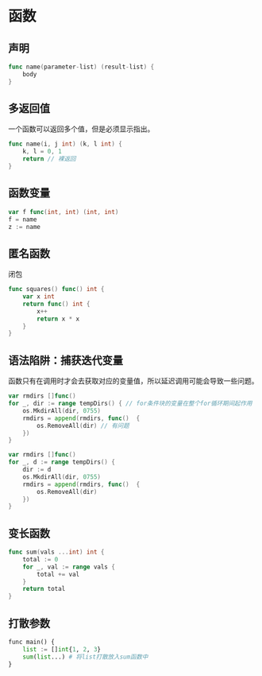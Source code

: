 # 函数

## 声明

```go
func name(parameter-list) (result-list) {
    body
}
```

## 多返回值

一个函数可以返回多个值，但是必须显示指出。

```go
func name(i, j int) (k, l int) {
    k, l = 0, 1
    return // 裸返回
}
```

## 函数变量

```go
var f func(int, int) (int, int)
f = name
z := name
```

## 匿名函数
闭包
```go
func squares() func() int {
    var x int
    return func() int {
        x++
        return x * x
    }
}
```

## 语法陷阱：捕获迭代变量
函数只有在调用时才会去获取对应的变量值，所以延迟调用可能会导致一些问题。
```go
var rmdirs []func()
for _, dir := range tempDirs() { // for条件块的变量在整个for循环期间起作用
    os.MkdirAll(dir, 0755)
    rmdirs = append(rmdirs, func()  {
    	os.RemoveAll(dir) // 有问题
    })
}
```
```go
var rmdirs []func()
for _, d := range tempDirs() {
    dir := d
    os.MkdirAll(dir, 0755)
    rmdirs = append(rmdirs, func()  {
    	os.RemoveAll(dir)
    })
}
```

## 变长函数
```go
func sum(vals ...int) int {
    total := 0
    for _, val := range vals {
        total += val
    }
    return total
}
```

## 打散参数

```python
func main() {
    list := []int{1, 2, 3}
    sum(list...) # 将list打散放入sum函数中
}
```
